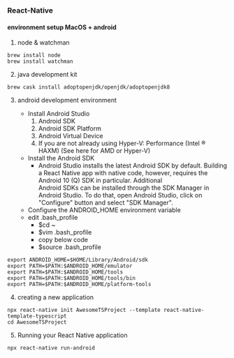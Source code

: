 ### React-Native

#### environment setup MacOS + android
1. node & watchman
```
brew install node
brew install watchman
```

2. java development kit
```
brew cask install adoptopenjdk/openjdk/adoptopenjdk8
```

3. android development environment
   - Install Android Studio
      1. Android SDK
      2. Android SDK Platform
      3. Android Virtual Device
      4. If you are not already using Hyper-V: Performance (Intel ® HAXM) (See here for AMD or Hyper-V)
   - Install the Android SDK
     - Android Studio installs the latest Android SDK by default. Building a React Native app with native code, however, requires the Android 10 (Q) SDK in particular. Additional   
       Android SDKs can be installed through the SDK Manager in Android Studio. To do that, open Android Studio, click on "Configure" button and select "SDK Manager".
   - Configure the ANDROID_HOME environment variable

   * edit .bash_profile
     - $cd ~
     - $vim .bash_profile
     - copy below code
     - $source .bash_profile
```
export ANDROID_HOME=$HOME/Library/Android/sdk
export PATH=$PATH:$ANDROID_HOME/emulator
export PATH=$PATH:$ANDROID_HOME/tools
export PATH=$PATH:$ANDROID_HOME/tools/bin
export PATH=$PATH:$ANDROID_HOME/platform-tools
```

4. creating a new application
```
npx react-native init AwesomeTSProject --template react-native-template-typescript
cd AwesomeTSProject
```

5. Running your React Native application
```
npx react-native run-android
```